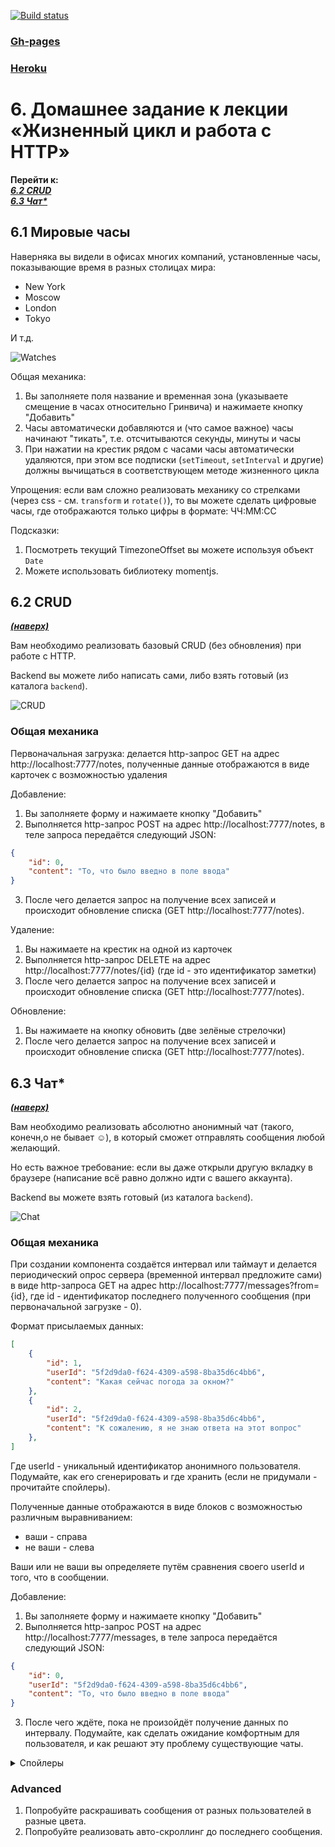 <a name="top"></a>
[![Build status](https://ci.appveyor.com/api/projects/status/3ec0731tleo3ig6g?svg=true)](https://ci.appveyor.com/project/MKSInc/ra-hw-6-lifecycle-http-1-watches-2-crud-3-chat)
### [Gh-pages](https://mksinc.github.io/RA-hw.-6-Lifecycle-http.-1-Watches.-2-CRUD.-3-Chat/)
### [Heroku](https://ra-6-2-crud.herokuapp.com/#task2)

# 6. Домашнее задание к лекции «Жизненный цикл и работа с HTTP»

**Перейти к:**  
***[6.2 CRUD](#6.2)  
[6.3 Чат*](#6.3)***

## 6.1 Мировые часы

Наверняка вы видели в офисах многих компаний, установленные часы, показывающие время в разных столицах мира:
* New York
* Moscow
* London
* Tokyo 

И т.д.

![Watches](./assets/watches.png)

Общая механика:

1. Вы заполняете поля название и временная зона (указываете смещение в часах относительно Гринвича) и нажимаете кнопку "Добавить"
1. Часы автоматически добавляются и (что самое важное) часы начинают "тикать", т.е. отсчитываются секунды, минуты и часы
1. При нажатии на крестик рядом с часами часы автоматически удаляются, при этом все подписки (`setTimeout`, `setInterval` и другие) должны вычищаться в соответствующем методе жизненного цикла

Упрощения: если вам сложно реализовать механику со стрелками (через css - см. `transform` и `rotate()`), то вы можете сделать цифровые часы, где отображаются только цифры в формате: ЧЧ:ММ:СС

Подсказки:
1. Посмотреть текущий TimezoneOffset вы можете используя объект `Date`
1. Можете использовать библиотеку momentjs.


## <a name="6.2">6.2 CRUD</a>
***[(наверх)](#top)***

Вам необходимо реализовать базовый CRUD (без обновления) при работе с HTTP.

Backend вы можете либо написать сами, либо взять готовый (из каталога `backend`).

![CRUD](./assets/crud.png)

### Общая механика

Первоначальная загрузка: делается http-запрос GET на адрес http://localhost:7777/notes, полученные данные отображаются в виде карточек с возможностью удаления

Добавление:
1. Вы заполняете форму и нажимаете кнопку "Добавить"
1. Выполняется http-запрос POST на адрес http://localhost:7777/notes, в теле запроса передаётся следующий JSON:
```json
{
    "id": 0,
    "content": "То, что было введно в поле ввода"
}
```
3. После чего делается запрос на получение всех записей и происходит обновление списка (GET http://localhost:7777/notes).

Удаление:
1. Вы нажимаете на крестик на одной из карточек
1. Выполняется http-запрос DELETE на адрес http://localhost:7777/notes/{id} (где id - это идентификатор заметки)
1. После чего делается запрос на получение всех записей и происходит обновление списка (GET http://localhost:7777/notes).

Обновление:
1. Вы нажимаете на кнопку обновить (две зелёные стрелочки)
1. После чего делается запрос на получение всех записей и происходит обновление списка (GET http://localhost:7777/notes).


## <a name="6.3">6.3 Чат*</a>
***[(наверх)](#top)***

Вам необходимо реализовать абсолютно анонимный чат (такого, конечн,о не бывает ☺), в который сможет отправлять сообщения любой желающий.

Но есть важное требование: если вы даже открыли другую вкладку в браузере (написание всё равно должно идти с вашего аккаунта).

Backend вы можете взять готовый (из каталога `backend`).

![Chat](./assets/chat.png)

### Общая механика

При создании компонента создаётся интервал или таймаут и делается периодический опрос сервера (временной интервал предложите сами) в виде http-запроса GET на адрес http://localhost:7777/messages?from={id}, где id - идентификатор последнего полученного сообщения (при первоначальной загрузке - 0).

Формат присылаемых данных:
```json
[
    {
        "id": 1,
        "userId": "5f2d9da0-f624-4309-a598-8ba35d6c4bb6",
        "content": "Какая сейчас погода за окном?"
    },
    {
        "id": 2,
        "userId": "5f2d9da0-f624-4309-a598-8ba35d6c4bb6",
        "content": "К сожалению, я не знаю ответа на этот вопрос"
    },
]
```
Где userId - уникальный идентификатор анонимного пользователя. Подумайте, как его сгенерировать и где хранить (если не придумали - прочитайте спойлеры).

Полученные данные отображаются в виде блоков с возможностью различным выравниванием:
* ваши - справа
* не ваши - слева

Ваши или не ваши вы определяете путём сравнения своего userId и того, что в сообщении.

Добавление:
1. Вы заполняете форму и нажимаете кнопку "Добавить"
1. Выполняется http-запрос POST на адрес http://localhost:7777/messages, в теле запроса передаётся следующий JSON:
```json
{
    "id": 0,
    "userId": "5f2d9da0-f624-4309-a598-8ba35d6c4bb6",
    "content": "То, что было введно в поле ввода"
}
```
3. После чего ждёте, пока не произойдёт получение данных по интервалу. Подумайте, как сделать ожидание комфортным для пользователя, и как решают эту проблему существующие чаты.

<details>
  <summary>Спойлеры</summary>
  
  Добиться уникальности "анонимов" можно просто записав в local/sessionStorage случайно сгенерированный id (nanoid, uuid). И использовать его для отправки и получения данных.

  Подумайте, какие уязвимости в безопасности создаёт подобная схема, и возможна ли отправка сообщений от лица другого пользователя?

  Подумайте над тем, как это можно предотвратить?
</details>

### Advanced

1. Попробуйте раскрашивать сообщения от разных пользователей в разные цвета.
1. Попробуйте реализовать авто-скроллинг до последнего сообщения.
